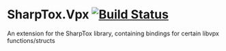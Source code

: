 SharpTox.Vpx [![Build Status](https://jenkins.impy.me/job/SharpTox.Av.Filter%20x86/badge/icon)](https://jenkins.impy.me/job/SharpTox.Av.Filter%20x86/)
============

An extension for the SharpTox library, containing bindings for certain libvpx functions/structs
